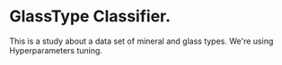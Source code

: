 # GlassType Classifier.
This is a study about a data set of mineral and glass types. We're using Hyperparameters tuning.
